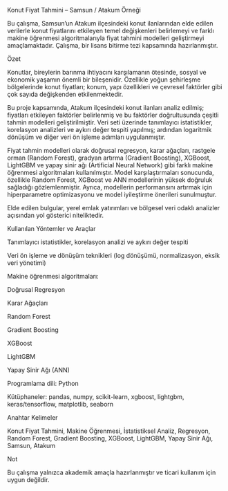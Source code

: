 Konut Fiyat Tahmini – Samsun / Atakum Örneği

Bu çalışma, Samsun’un Atakum ilçesindeki konut ilanlarından elde edilen verilerle konut fiyatlarını etkileyen temel değişkenleri belirlemeyi ve farklı makine öğrenmesi algoritmalarıyla fiyat tahmini modelleri geliştirmeyi amaçlamaktadır. Çalışma, bir lisans bitirme tezi kapsamında hazırlanmıştır.

Özet

Konutlar, bireylerin barınma ihtiyacını karşılamanın ötesinde, sosyal ve ekonomik yaşamın önemli bir bileşenidir. Özellikle yoğun şehirleşme bölgelerinde konut fiyatları; konum, yapı özellikleri ve çevresel faktörler gibi çok sayıda değişkenden etkilenmektedir.

Bu proje kapsamında, Atakum ilçesindeki konut ilanları analiz edilmiş; fiyatları etkileyen faktörler belirlenmiş ve bu faktörler doğrultusunda çeşitli tahmin modelleri geliştirilmiştir. Veri seti üzerinde tanımlayıcı istatistikler, korelasyon analizleri ve aykırı değer tespiti yapılmış; ardından logaritmik dönüşüm ve diğer veri ön işleme adımları uygulanmıştır.

Fiyat tahmin modelleri olarak doğrusal regresyon, karar ağaçları, rastgele orman (Random Forest), gradyan artırma (Gradient Boosting), XGBoost, LightGBM ve yapay sinir ağı (Artificial Neural Network) gibi farklı makine öğrenmesi algoritmaları kullanılmıştır. Model karşılaştırmaları sonucunda, özellikle Random Forest, XGBoost ve ANN modellerinin yüksek doğruluk sağladığı gözlemlenmiştir. Ayrıca, modellerin performansını artırmak için hiperparametre optimizasyonu ve model iyileştirme önerileri sunulmuştur.

Elde edilen bulgular, yerel emlak yatırımları ve bölgesel veri odaklı analizler açısından yol gösterici niteliktedir.

Kullanılan Yöntemler ve Araçlar

Tanımlayıcı istatistikler, korelasyon analizi ve aykırı değer tespiti

Veri ön işleme ve dönüşüm teknikleri (log dönüşümü, normalizasyon, eksik veri yönetimi)

Makine öğrenmesi algoritmaları:

Doğrusal Regresyon

Karar Ağaçları

Random Forest

Gradient Boosting

XGBoost

LightGBM

Yapay Sinir Ağı (ANN)

Programlama dili: Python

Kütüphaneler: pandas, numpy, scikit-learn, xgboost, lightgbm, keras/tensorflow, matplotlib, seaborn

Anahtar Kelimeler

Konut Fiyat Tahmini, Makine Öğrenmesi, İstatistiksel Analiz, Regresyon, Random Forest, Gradient Boosting, XGBoost, LightGBM, Yapay Sinir Ağı, Samsun, Atakum

Not

Bu çalışma yalnızca akademik amaçla hazırlanmıştır ve ticari kullanım için uygun değildir.
